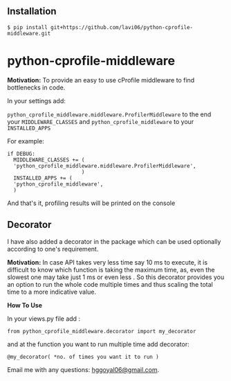 
## Installation

```
$ pip install git+https://github.com/lavi06/python-cprofile-middleware.git
```

python-cprofile-middleware
==========================

 **Motivation:** To provide an easy to use cProfile middleware to find bottlenecks in code.            

In your settings add:

```python_cprofile_middleware.middleware.ProfilerMiddleware``` to the end your ```MIDDLEWARE_CLASSES``` and 
```python_cprofile_middleware``` to your ```INSTALLED_APPS```
 

For example:

```
if DEBUG:
  MIDDLEWARE_CLASSES += ( 
  'python_cprofile_middleware.middleware.ProfilerMiddleware',
  						)
  INSTALLED_APPS += (
  'python_cprofile_middleware',
  )
```

And that's it, profiling results will be printed on the console

## Decorator

I have also added a decorator in the package which can be used optionally according to one's requirement.

**Motivation:** In case API takes very less time say 10 ms to execute, it is difficult to know which function is taking the maximum time, as, even the slowest one may take just 1 ms or even less . 
So this decorator provides you an option to run the whole code multiple times and thus scaling the total time to a more indicative value.

**How To Use**

In your views.py file add :

```
from python_cprofile_middleware.decorator import my_decorator
```

and at the function you want to run multiple time add decorator:
```
@my_decorator( *no. of times you want it to run )
```


Email me with any questions: [hggoyal06@gmail.com](hggoyal06@gmail.com).

